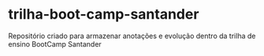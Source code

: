 # trilha-boot-camp-santander
Repositório criado para armazenar anotações e evolução dentro da trilha de ensino BootCamp Santander
